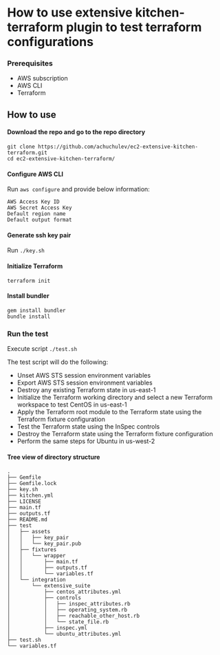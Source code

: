 # How to use extensive kitchen-terraform plugin to test terraform configurations

### Prerequisites

* AWS subscription
* AWS CLI
* Terraform

## How to use

#### Download the repo and go to the repo directory

```
git clone https://github.com/achuchulev/ec2-extensive-kitchen-terraform.git
cd ec2-extensive-kitchen-terraform/
```

#### Configure AWS CLI

Run `aws configure` and provide below information:

```
AWS Access Key ID
AWS Secret Access Key
Default region name
Default output format
```

#### Generate ssh key pair

Run `./key.sh`


#### Initialize Terraform

`terraform init`


#### Install bundler

```
gem install bundler
bundle install
```

### Run the test

Execute script `./test.sh`

The test script will do the following:

* Unset AWS STS session environment variables
* Export AWS STS session environment variables
* Destroy any existing Terraform state in us-east-1
* Initialize the Terraform working directory and select a new Terraform workspace to test CentOS in us-east-1
* Apply the Terraform root module to the Terraform state using the Terraform fixture configuration
* Test the Terraform state using the InSpec controls
* Destroy the Terraform state using the Terraform fixture configuration
* Perform the same steps for Ubuntu in us-west-2

#### Tree view of directory structure

```
.
├── Gemfile
├── Gemfile.lock
├── key.sh
├── kitchen.yml
├── LICENSE
├── main.tf
├── outputs.tf
├── README.md
├── test
│   ├── assets
│   │   ├── key_pair
│   │   └── key_pair.pub
│   ├── fixtures
│   │   └── wrapper
│   │       ├── main.tf
│   │       ├── outputs.tf
│   │       └── variables.tf
│   └── integration
│       └── extensive_suite
│           ├── centos_attributes.yml
│           ├── controls
│           │   ├── inspec_attributes.rb
│           │   ├── operating_system.rb
│           │   ├── reachable_other_host.rb
│           │   └── state_file.rb
│           ├── inspec.yml
│           └── ubuntu_attributes.yml
├── test.sh
└── variables.tf
```
